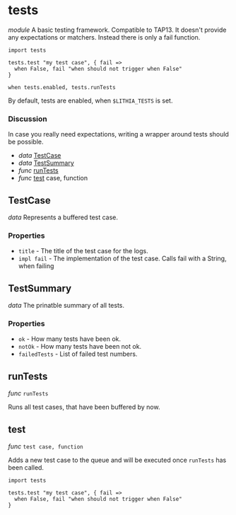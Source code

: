 # tests

_module_
A basic testing framework. Compatible to TAP13.
It doesn't provide any expectations or matchers.
Instead there is only a fail function.

```
import tests

tests.test "my test case", { fail =>
  when False, fail "when should not trigger when False"
}

when tests.enabled, tests.runTests
```

By default, tests are enabled, when `$LITHIA_TESTS` is set.

### Discussion

In case you really need expectations, writing a wrapper around tests should be possible.

- _data_ [TestCase](#TestCase)
- _data_ [TestSummary](#TestSummary)
- _func_ [runTests](#runTests)
- _func_ [test](#test) case, function

## TestCase

_data_ Represents a buffered test case.

### Properties

- `title` - The title of the test case for the logs.
- `impl fail` - The implementation of the test case.
Calls fail with a String, when failing

## TestSummary

_data_ The prinatble summary of all tests.

### Properties

- `ok` - How many tests have been ok.
- `notOk` - How many tests have been not ok.
- `failedTests` - List of failed test numbers.

## runTests

_func_ `runTests`

Runs all test cases, that have been buffered by now.

## test

_func_ `test case, function`

Adds a new test case to the queue and will be executed once `runTests` has been called.

```
import tests

tests.test "my test case", { fail =>
  when False, fail "when should not trigger when False"
}
```


